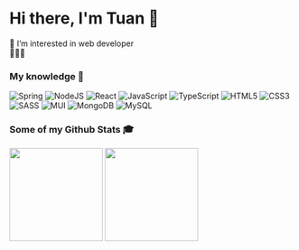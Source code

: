 <h1><strong>Hi there, I'm Tuan</strong> 👋</a></h1>
👀 I’m interested in web developer</br>
🚀🚀🚀

### **My knowledge 📖**

![Spring](https://img.shields.io/badge/spring-%236DB33F.svg?style=for-the-badge&logo=spring&logoColor=white)
![NodeJS](https://img.shields.io/badge/Node.js-6DA55F?style=flat-square&logo=node.js&logoColor=white)
![React](https://img.shields.io/badge/ReactJS-%2320232a.svg?style=flat-square&logo=react&logoColor=%2361DAFB)
![JavaScript](https://img.shields.io/badge/JavaScript-%23323330.svg?style=flat-square&logo=javascript&logoColor=%23F7DF1E)
![TypeScript](https://img.shields.io/badge/TypeScript-%23007ACC.svg?style=flat-square&logo=typescript&logoColor=white)
![HTML5](https://img.shields.io/badge/HTML5-%23E34F26.svg?style=flat-square&logo=html5&logoColor=white)
![CSS3](https://img.shields.io/badge/CSS3-%231572B6.svg?style=flat-square&logo=css3&logoColor=white)
![SASS](https://img.shields.io/badge/SASS-hotpink.svg?style=flat-square&logo=SASS&logoColor=white)
![MUI](https://img.shields.io/badge/MUI-%230081CB.svg?style=for-the-badge&logo=mui&logoColor=white)
![MongoDB](https://img.shields.io/badge/MongoDB-%234ea94b.svg?style=flat-square&logo=mongodb&logoColor=white)
![MySQL](https://img.shields.io/badge/mysql-%2300f.svg?style=for-the-badge&logo=mysql&logoColor=white)

### **Some of my Github Stats 🎓**

<p align="left">
<img src="https://github-readme-stats.vercel.app/api?username=NguyenQuocTuan385&show_icons=true&theme=react&icon_color=ffb300" height="165">
<img src="https://github-readme-stats.vercel.app/api/top-langs/?username=NguyenQuocTuan385&layout=compact&theme=react&langs_count=6&" height="165">
</p>
